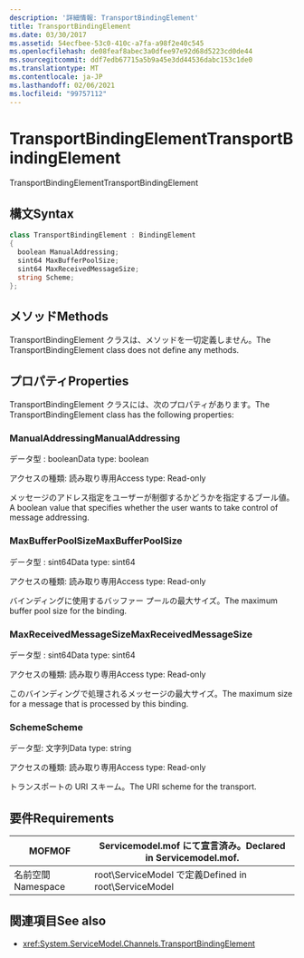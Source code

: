 ```yaml
---
description: '詳細情報: TransportBindingElement'
title: TransportBindingElement
ms.date: 03/30/2017
ms.assetid: 54ecfbee-53c0-410c-a7fa-a98f2e40c545
ms.openlocfilehash: de08feaf8abec3a0dfee97e92d68d5223cd0de44
ms.sourcegitcommit: ddf7edb67715a5b9a45e3dd44536dabc153c1de0
ms.translationtype: MT
ms.contentlocale: ja-JP
ms.lasthandoff: 02/06/2021
ms.locfileid: "99757112"
---
```

# <a name="transportbindingelement"></a><span data-ttu-id="ebfd9-103">TransportBindingElement</span><span class="sxs-lookup"><span data-stu-id="ebfd9-103">TransportBindingElement</span></span>

<span data-ttu-id="ebfd9-104">TransportBindingElement</span><span class="sxs-lookup"><span data-stu-id="ebfd9-104">TransportBindingElement</span></span>  
  
## <a name="syntax"></a><span data-ttu-id="ebfd9-105">構文</span><span class="sxs-lookup"><span data-stu-id="ebfd9-105">Syntax</span></span>  
  
```csharp
class TransportBindingElement : BindingElement  
{  
  boolean ManualAddressing;  
  sint64 MaxBufferPoolSize;  
  sint64 MaxReceivedMessageSize;  
  string Scheme;  
};  
```  
  
## <a name="methods"></a><span data-ttu-id="ebfd9-106">メソッド</span><span class="sxs-lookup"><span data-stu-id="ebfd9-106">Methods</span></span>  

 <span data-ttu-id="ebfd9-107">TransportBindingElement クラスは、メソッドを一切定義しません。</span><span class="sxs-lookup"><span data-stu-id="ebfd9-107">The TransportBindingElement class does not define any methods.</span></span>  
  
## <a name="properties"></a><span data-ttu-id="ebfd9-108">プロパティ</span><span class="sxs-lookup"><span data-stu-id="ebfd9-108">Properties</span></span>  

 <span data-ttu-id="ebfd9-109">TransportBindingElement クラスには、次のプロパティがあります。</span><span class="sxs-lookup"><span data-stu-id="ebfd9-109">The TransportBindingElement class has the following properties:</span></span>  
  
### <a name="manualaddressing"></a><span data-ttu-id="ebfd9-110">ManualAddressing</span><span class="sxs-lookup"><span data-stu-id="ebfd9-110">ManualAddressing</span></span>  

 <span data-ttu-id="ebfd9-111">データ型 : boolean</span><span class="sxs-lookup"><span data-stu-id="ebfd9-111">Data type: boolean</span></span>  
  
 <span data-ttu-id="ebfd9-112">アクセスの種類: 読み取り専用</span><span class="sxs-lookup"><span data-stu-id="ebfd9-112">Access type: Read-only</span></span>  
  
 <span data-ttu-id="ebfd9-113">メッセージのアドレス指定をユーザーが制御するかどうかを指定するブール値。</span><span class="sxs-lookup"><span data-stu-id="ebfd9-113">A boolean value that specifies whether the user wants to take control of message addressing.</span></span>  
  
### <a name="maxbufferpoolsize"></a><span data-ttu-id="ebfd9-114">MaxBufferPoolSize</span><span class="sxs-lookup"><span data-stu-id="ebfd9-114">MaxBufferPoolSize</span></span>  

 <span data-ttu-id="ebfd9-115">データ型 : sint64</span><span class="sxs-lookup"><span data-stu-id="ebfd9-115">Data type: sint64</span></span>  
  
 <span data-ttu-id="ebfd9-116">アクセスの種類: 読み取り専用</span><span class="sxs-lookup"><span data-stu-id="ebfd9-116">Access type: Read-only</span></span>  
  
 <span data-ttu-id="ebfd9-117">バインディングに使用するバッファー プールの最大サイズ。</span><span class="sxs-lookup"><span data-stu-id="ebfd9-117">The maximum buffer pool size for the binding.</span></span>  
  
### <a name="maxreceivedmessagesize"></a><span data-ttu-id="ebfd9-118">MaxReceivedMessageSize</span><span class="sxs-lookup"><span data-stu-id="ebfd9-118">MaxReceivedMessageSize</span></span>  

 <span data-ttu-id="ebfd9-119">データ型 : sint64</span><span class="sxs-lookup"><span data-stu-id="ebfd9-119">Data type: sint64</span></span>  
  
 <span data-ttu-id="ebfd9-120">アクセスの種類: 読み取り専用</span><span class="sxs-lookup"><span data-stu-id="ebfd9-120">Access type: Read-only</span></span>  
  
 <span data-ttu-id="ebfd9-121">このバインディングで処理されるメッセージの最大サイズ。</span><span class="sxs-lookup"><span data-stu-id="ebfd9-121">The maximum size for a message that is processed by this binding.</span></span>  
  
### <a name="scheme"></a><span data-ttu-id="ebfd9-122">Scheme</span><span class="sxs-lookup"><span data-stu-id="ebfd9-122">Scheme</span></span>  

 <span data-ttu-id="ebfd9-123">データ型: 文字列</span><span class="sxs-lookup"><span data-stu-id="ebfd9-123">Data type: string</span></span>  
  
 <span data-ttu-id="ebfd9-124">アクセスの種類: 読み取り専用</span><span class="sxs-lookup"><span data-stu-id="ebfd9-124">Access type: Read-only</span></span>  
  
 <span data-ttu-id="ebfd9-125">トランスポートの URI スキーム。</span><span class="sxs-lookup"><span data-stu-id="ebfd9-125">The URI scheme for the transport.</span></span>  
  
## <a name="requirements"></a><span data-ttu-id="ebfd9-126">要件</span><span class="sxs-lookup"><span data-stu-id="ebfd9-126">Requirements</span></span>  
  
|<span data-ttu-id="ebfd9-127">MOF</span><span class="sxs-lookup"><span data-stu-id="ebfd9-127">MOF</span></span>|<span data-ttu-id="ebfd9-128">Servicemodel.mof にて宣言済み。</span><span class="sxs-lookup"><span data-stu-id="ebfd9-128">Declared in Servicemodel.mof.</span></span>|  
|---------|-----------------------------------|  
|<span data-ttu-id="ebfd9-129">名前空間</span><span class="sxs-lookup"><span data-stu-id="ebfd9-129">Namespace</span></span>|<span data-ttu-id="ebfd9-130">root\ServiceModel で定義</span><span class="sxs-lookup"><span data-stu-id="ebfd9-130">Defined in root\ServiceModel</span></span>|  
  
## <a name="see-also"></a><span data-ttu-id="ebfd9-131">関連項目</span><span class="sxs-lookup"><span data-stu-id="ebfd9-131">See also</span></span>

- <xref:System.ServiceModel.Channels.TransportBindingElement>
